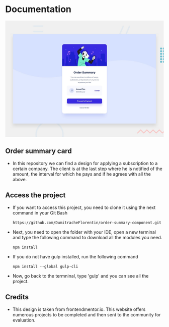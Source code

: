 # Documentation

![Design preview for the Order summary card coding challenge](./design/desktop-preview.jpg)

## Order summary card

- In this repository we can find a design for applying a subscription to a certain company. The client is at the last step where he is notified of the amount, the interval for which he pays and if he agrees with all the above.

## Access the project
- If you want to access this project, you need to clone it using the next command in your Git Bash

  ```
  https://github.com/DumitracheFlorentin/order-summary-component.git
  ```
 
- Next, you need to open the folder with your IDE, open a new terminal and type the following command to download all the modules you need.

  ```
  npm install
  ```
  
- If you do not have gulp installed, run the following command

  ```
  npm install --global gulp-cli
  ```
  
- Now, go back to the termninal, type 'gulp' and you can see all the project.

## Credits

- This design is taken from frontendmentor.io. This website offers numerous projects to be completed and then sent to the community for evaluation. 


